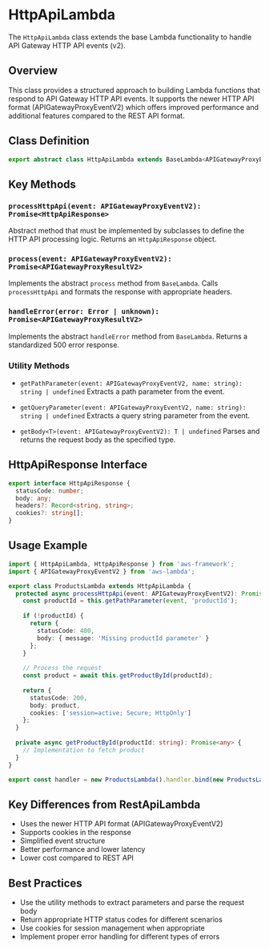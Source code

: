 # HttpApiLambda

The `HttpApiLambda` class extends the base Lambda functionality to handle API Gateway HTTP API events (v2).

## Overview

This class provides a structured approach to building Lambda functions that respond to API Gateway HTTP API events. It supports the newer HTTP API format (APIGatewayProxyEventV2) which offers improved performance and additional features compared to the REST API format.

## Class Definition

```typescript
export abstract class HttpApiLambda extends BaseLambda<APIGatewayProxyEventV2, APIGatewayProxyResultV2>
```

## Key Methods

### `processHttpApi(event: APIGatewayProxyEventV2): Promise<HttpApiResponse>`

Abstract method that must be implemented by subclasses to define the HTTP API processing logic. Returns an `HttpApiResponse` object.

### `process(event: APIGatewayProxyEventV2): Promise<APIGatewayProxyResultV2>`

Implements the abstract `process` method from `BaseLambda`. Calls `processHttpApi` and formats the response with appropriate headers.

### `handleError(error: Error | unknown): Promise<APIGatewayProxyResultV2>`

Implements the abstract `handleError` method from `BaseLambda`. Returns a standardized 500 error response.

### Utility Methods

- `getPathParameter(event: APIGatewayProxyEventV2, name: string): string | undefined`
  Extracts a path parameter from the event.

- `getQueryParameter(event: APIGatewayProxyEventV2, name: string): string | undefined`
  Extracts a query string parameter from the event.

- `getBody<T>(event: APIGatewayProxyEventV2): T | undefined`
  Parses and returns the request body as the specified type.

## HttpApiResponse Interface

```typescript
export interface HttpApiResponse {
  statusCode: number;
  body: any;
  headers?: Record<string, string>;
  cookies?: string[];
}
```

## Usage Example

```typescript
import { HttpApiLambda, HttpApiResponse } from 'aws-framework';
import { APIGatewayProxyEventV2 } from 'aws-lambda';

export class ProductsLambda extends HttpApiLambda {
  protected async processHttpApi(event: APIGatewayProxyEventV2): Promise<HttpApiResponse> {
    const productId = this.getPathParameter(event, 'productId');
    
    if (!productId) {
      return {
        statusCode: 400,
        body: { message: 'Missing productId parameter' }
      };
    }
    
    // Process the request
    const product = await this.getProductById(productId);
    
    return {
      statusCode: 200,
      body: product,
      cookies: ['session=active; Secure; HttpOnly']
    };
  }
  
  private async getProductById(productId: string): Promise<any> {
    // Implementation to fetch product
  }
}

export const handler = new ProductsLambda().handler.bind(new ProductsLambda());
```

## Key Differences from RestApiLambda

- Uses the newer HTTP API format (APIGatewayProxyEventV2)
- Supports cookies in the response
- Simplified event structure
- Better performance and lower latency
- Lower cost compared to REST API

## Best Practices

- Use the utility methods to extract parameters and parse the request body
- Return appropriate HTTP status codes for different scenarios
- Use cookies for session management when appropriate
- Implement proper error handling for different types of errors